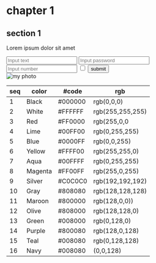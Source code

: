 <!DOCTYPE html>
<html lang="en">

<head>
  <meta charset="UTF-8">
  <meta name="viewport" content="width=device-width, initial-scale=1.0">
  <title>Bài tập lập trình 1</title>
</head>

<body>
  <div class="paragraph">
    <h1>chapter 1</h1>
    <h2>section 1</h2>
    <p>Lorem ipsum dolor sit amet</p>
  </div>
  <div class="form">
    <input type="text" name="input text" placeholder="Input text" id="input-text">
    <input type="password" name="input password" placeholder="Input password" id="input-password">
    <input type="number" name="input number" placeholder="Input number" id="input-number">
    <input type="checkbox" name="input checkbox" id="input-checkbox">
    <input type="button" value="submit" name="input button" id="input-text">
  </div>
  <div class="image">
    <img src="https://scontent.fhan3-1.fna.fbcdn.net/v/t1.15752-9/119288432_242395830487762_4189596489502926061_n.jpg?_nc_cat=109&_nc_sid=b96e70&_nc_ohc=zSIc4GtfedUAX-yY8z-&_nc_ht=scontent.fhan3-1.fna&oh=18c7d98ee3f9828a01fd03c41d7384a8&oe=5F89E08C" alt="my photo">
  </div>
  <div class="table">
    <table>
      <thead>
        <tr>
          <th>seq</th>
          <th>color</th>
          <th>#code</th>
          <th>rgb</th>
        </tr>
      </thead>
      <tbody>
        <tr>
          <td>1</td>
          <td>Black</td>
          <td>#000000</td>
          <td>rgb(0,0,0)</td>
        </tr>
        <tr>
          <td>2</td>
          <td>White</td>
          <td>#FFFFFF</td>
          <td>rgb(255,255,255)</td>
        </tr>
        <tr>
          <td>3</td>
          <td>Red</td>
          <td>#FF0000</td>
          <td>rgb(255,0,0</td>
        </tr>
        <tr>
          <td>4</td>
          <td>Lime</td>
          <td>#00FF00</td>
          <td>rgb(0,255,255)</td>
        </tr>
        <tr>
          <td>5</td>
          <td>Blue</td>
          <td>#0000FF</td>
          <td>rgb(0,0,255)</td>
        </tr>
        <tr>
          <td>6</td>
          <td>Yellow</td>
          <td>#FFFF00</td>
          <td>rgb(255,255,0)</td>
        </tr>
        <tr>
          <td>7</td>
          <td>Aqua</td>
          <td>#00FFFF</td>
          <td>rgb(0,255,255)</td>
        </tr>
        <tr>
          <td>8</td>
          <td>Magenta</td>
          <td>#FF00FF</td>
          <td>rgb(255,0,255)</td>
        </tr>
        <tr>
          <td>9</td>
          <td>Silver</td>
          <td>#C0C0C0</td>
          <td>rgb(192,192,192)</td>
        </tr>
        <tr>
          <td>10</td>
          <td>Gray</td>
          <td>#808080</td>
          <td>rgb(128,128,128)</td>
        </tr>
        <tr>
          <td>11</td>
          <td>Maroon</td>
          <td>#800000</td>
          <td>rgb(128,0,0))</td>
        </tr>
        <tr>
          <td>12</td>
          <td>Olive</td>
          <td>#808000</td>
          <td>rgb(128,128,0)</td>
        </tr>
        <tr>
          <td>13</td>
          <td>Green</td>
          <td>#008000</td>
          <td>rgb(0,128,0)</td>
        </tr>
        <tr>
          <td>14</td>
          <td>Purple</td>
          <td>#800080</td>
          <td>rgb(128,0,128)</td>
        </tr>
        <tr>
          <td>15</td>
          <td>Teal</td>
          <td>#008080</td>
          <td>rgb(0,128,128)</td>
        </tr>
        <tr>
          <td>16</td>
          <td>Navy</td>
          <td>#008080</td>
          <td>(0,0,128)</td>
        </tr>
      </tbody>
    </table>
  </div>
</body>

</html>
